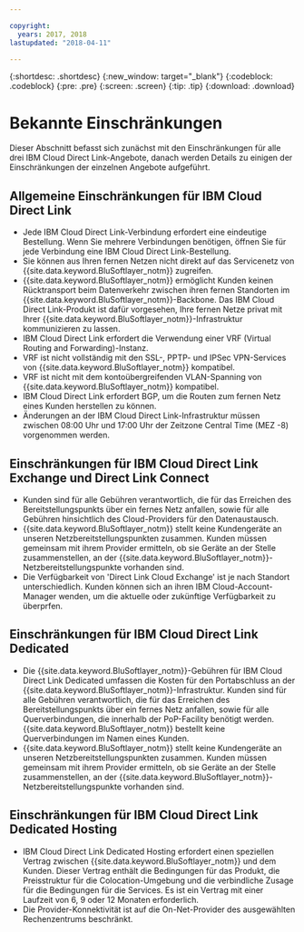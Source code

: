 ```yaml
---

copyright:
  years: 2017, 2018
lastupdated: "2018-04-11"

---
```


{:shortdesc: .shortdesc}
{:new_window: target="_blank"}
{:codeblock: .codeblock}
{:pre: .pre}
{:screen: .screen}
{:tip: .tip}
{:download: .download}

# Bekannte Einschränkungen

Dieser Abschnitt befasst sich zunächst mit den Einschränkungen für alle drei IBM Cloud Direct Link-Angebote, danach werden Details zu einigen der Einschränkungen der einzelnen Angebote aufgeführt.

## Allgemeine Einschränkungen für IBM Cloud Direct Link
 * Jede IBM Cloud Direct Link-Verbindung erfordert eine eindeutige Bestellung. Wenn Sie mehrere Verbindungen benötigen, öffnen Sie für jede Verbindung eine IBM Cloud Direct Link-Bestellung.
 * Sie können aus Ihren fernen Netzen nicht direkt auf das Servicenetz von {{site.data.keyword.BluSoftlayer_notm}} zugreifen.
 * {{site.data.keyword.BluSoftlayer_notm}} ermöglicht Kunden keinen Rücktransport beim Datenverkehr zwischen ihren fernen Standorten im {{site.data.keyword.BluSoftlayer_notm}}-Backbone. Das IBM Cloud Direct Link-Produkt ist dafür vorgesehen, Ihre fernen Netze privat mit Ihrer {{site.data.keyword.BluSoftlayer_notm}}-Infrastruktur kommunizieren zu lassen.
 * IBM Cloud Direct Link erfordert die Verwendung einer VRF (Virtual Routing and Forwarding)-Instanz.
 * VRF ist nicht vollständig mit den SSL-, PPTP- und IPSec VPN-Services von {{site.data.keyword.BluSoftlayer_notm}} kompatibel.
 * VRF ist nicht mit dem kontoübergreifenden VLAN-Spanning von {{site.data.keyword.BluSoftlayer_notm}} kompatibel.
 * IBM Cloud Direct Link erfordert BGP, um die Routen zum fernen Netz eines Kunden herstellen zu können.
 * Änderungen an der IBM Cloud Direct Link-Infrastruktur müssen zwischen 08:00 Uhr und 17:00 Uhr der Zeitzone Central Time (MEZ -8) vorgenommen werden.
 
## Einschränkungen für IBM Cloud Direct Link Exchange und Direct Link Connect
 * Kunden sind für alle Gebühren verantwortlich, die für das Erreichen des Bereitstellungspunkts über ein fernes Netz anfallen, sowie für alle Gebühren hinsichtlich des Cloud-Providers für den Datenaustausch.
 * {{site.data.keyword.BluSoftlayer_notm}} stellt keine Kundengeräte an unseren Netzbereitstellungspunkten zusammen. Kunden müssen gemeinsam mit ihrem Provider ermitteln, ob sie Geräte an der Stelle zusammenstellen, an der {{site.data.keyword.BluSoftlayer_notm}}-Netzbereitstellungspunkte vorhanden sind.
 * Die Verfügbarkeit von 'Direct Link Cloud Exchange' ist je nach Standort unterschiedlich. Kunden können sich an ihren IBM Cloud-Account-Manager wenden, um die aktuelle oder zukünftige Verfügbarkeit zu überprfen.
 
## Einschränkungen für IBM Cloud Direct Link Dedicated
 * Die {{site.data.keyword.BluSoftlayer_notm}}-Gebühren für IBM Cloud Direct Link Dedicated umfassen die Kosten für den Portabschluss an der {{site.data.keyword.BluSoftlayer_notm}}-Infrastruktur. Kunden sind für alle Gebühren verantwortlich, die für das Erreichen des Bereitstellungspunkts über ein fernes Netz anfallen, sowie für alle Querverbindungen, die innerhalb der PoP-Facility benötigt werden.  {{site.data.keyword.BluSoftlayer_notm}} bestellt keine Querverbindungen im Namen eines Kunden.
 * {{site.data.keyword.BluSoftlayer_notm}} stellt keine Kundengeräte an unseren Netzbereitstellungspunkten zusammen. Kunden müssen gemeinsam mit ihrem Provider ermitteln, ob sie Geräte an der Stelle zusammenstellen, an der {{site.data.keyword.BluSoftlayer_notm}}-Netzbereitstellungspunkte vorhanden sind.

## Einschränkungen für IBM Cloud Direct Link Dedicated Hosting
 * IBM Cloud Direct Link Dedicated Hosting erfordert einen speziellen Vertrag zwischen {{site.data.keyword.BluSoftlayer_notm}} und dem Kunden. Dieser Vertrag enthält die Bedingungen für das Produkt, die Preisstruktur für die Colocation-Umgebung und die verbindliche Zusage für die Bedingungen für die Services. Es ist ein Vertrag mit einer Laufzeit von 6, 9 oder 12 Monaten erforderlich.
 * Die Provider-Konnektivität ist auf die On-Net-Provider des ausgewählten Rechenzentrums beschränkt.
